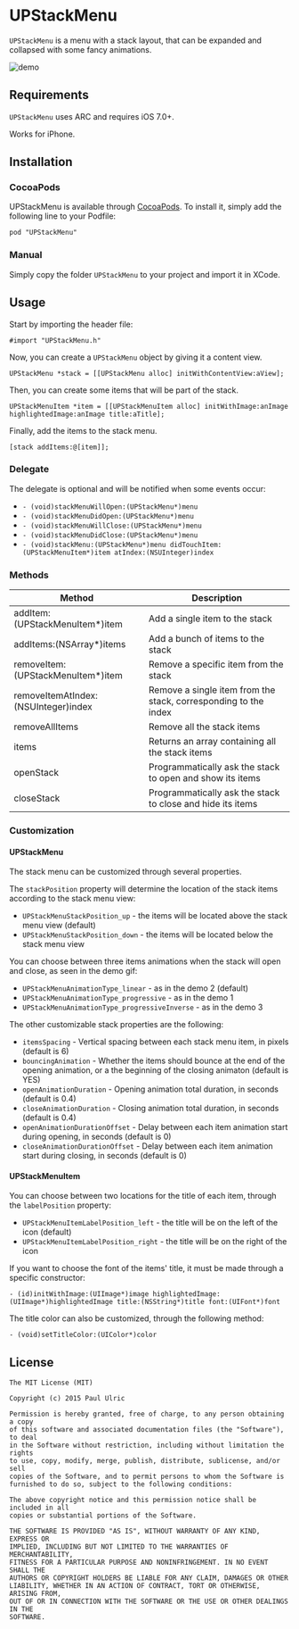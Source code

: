 UPStackMenu
===============

`UPStackMenu` is a menu with a stack layout, that can be expanded and collapsed with some fancy animations.

![demo](images/demo.gif)

## Requirements

`UPStackMenu` uses ARC and requires iOS 7.0+.

Works for iPhone.

## Installation

### CocoaPods

UPStackMenu is available through [CocoaPods](http://cocoapods.org). To install
it, simply add the following line to your Podfile:

```
pod "UPStackMenu"
```

### Manual

Simply copy the folder `UPStackMenu` to your project and import it in XCode.

## Usage

Start by importing the header file:

```objc
#import "UPStackMenu.h"
```

Now, you can create a `UPStackMenu` object by giving it a content view.

```objc
UPStackMenu *stack = [[UPStackMenu alloc] initWithContentView:aView];
```

Then, you can create some items that will be part of the stack.

```objc
UPStackMenuItem *item = [[UPStackMenuItem alloc] initWithImage:anImage highlightedImage:anImage title:aTitle];
```

Finally, add the items to the stack menu.

```objc
[stack addItems:@[item]];
```

### Delegate

The delegate is optional and will be notified when some events occur:

* `- (void)stackMenuWillOpen:(UPStackMenu*)menu`
* `- (void)stackMenuDidOpen:(UPStackMenu*)menu`
* `- (void)stackMenuWillClose:(UPStackMenu*)menu`
* `- (void)stackMenuDidClose:(UPStackMenu*)menu`
* `- (void)stackMenu:(UPStackMenu*)menu didTouchItem:(UPStackMenuItem*)item atIndex:(NSUInteger)index`

### Methods

| Method                               | Description                                                      |
|--------------------------------------|------------------------------------------------------------------|
| addItem:(UPStackMenuItem*)item       | Add a single item to the stack                                   |
| addItems:(NSArray*)items             | Add a bunch of items to the stack                                |
| removeItem:(UPStackMenuItem*)item    | Remove a specific item from the stack                            |
| removeItemAtIndex:(NSUInteger)index  | Remove a single item from the stack, corresponding to the index  |
| removeAllItems                       | Remove all the stack items                                       |
| items                                | Returns an array containing all the stack items                  |
| openStack                            | Programmatically ask the stack to open and show its items        |
| closeStack                           | Programmatically ask the stack to close and hide its items       |

### Customization

#### UPStackMenu

The stack menu can be customized through several properties.

The `stackPosition` property will determine the location of the stack items according to the stack menu view:

* `UPStackMenuStackPosition_up` - the items will be located above the stack menu view (default)
* `UPStackMenuStackPosition_down` - the items will be located below the stack menu view

You can choose between three items animations when the stack will open and close, as seen in the demo gif:

* `UPStackMenuAnimationType_linear` - as in the demo 2 (default)
* `UPStackMenuAnimationType_progressive` - as in the demo 1
* `UPStackMenuAnimationType_progressiveInverse` - as in the demo 3

The other customizable stack properties are the following:

* `itemsSpacing` - Vertical spacing between each stack menu item, in pixels (default is 6)
* `bouncingAnimation` - Whether the items should bounce at the end of the opening animation, or a the beginning of the closing animaton (default is YES)
* `openAnimationDuration` - Opening animation total duration, in seconds (default is 0.4)
* `closeAnimationDuration` - Closing animation total duration, in seconds (default is 0.4)
* `openAnimationDurationOffset` - Delay between each item animation start during opening, in seconds (default is 0)
* `closeAnimationDurationOffset` - Delay between each item animation start during closing, in seconds (default is 0)

#### UPStackMenuItem

You can choose between two locations for the title of each item, through the `labelPosition` property:

* `UPStackMenuItemLabelPosition_left` - the title will be on the left of the icon (default)
* `UPStackMenuItemLabelPosition_right` - the title will be on the right of the icon

If you want to choose the font of the items' title, it must be made through a specific constructor:

```objc
- (id)initWithImage:(UIImage*)image highlightedImage:(UIImage*)highlightedImage title:(NSString*)title font:(UIFont*)font
```

The title color can also be customized, through the following method:

`- (void)setTitleColor:(UIColor*)color`

## License

    The MIT License (MIT)

    Copyright (c) 2015 Paul Ulric

    Permission is hereby granted, free of charge, to any person obtaining a copy
    of this software and associated documentation files (the "Software"), to deal
    in the Software without restriction, including without limitation the rights
    to use, copy, modify, merge, publish, distribute, sublicense, and/or sell
    copies of the Software, and to permit persons to whom the Software is
    furnished to do so, subject to the following conditions:

    The above copyright notice and this permission notice shall be included in all
    copies or substantial portions of the Software.

    THE SOFTWARE IS PROVIDED "AS IS", WITHOUT WARRANTY OF ANY KIND, EXPRESS OR
    IMPLIED, INCLUDING BUT NOT LIMITED TO THE WARRANTIES OF MERCHANTABILITY,
    FITNESS FOR A PARTICULAR PURPOSE AND NONINFRINGEMENT. IN NO EVENT SHALL THE
    AUTHORS OR COPYRIGHT HOLDERS BE LIABLE FOR ANY CLAIM, DAMAGES OR OTHER
    LIABILITY, WHETHER IN AN ACTION OF CONTRACT, TORT OR OTHERWISE, ARISING FROM,
    OUT OF OR IN CONNECTION WITH THE SOFTWARE OR THE USE OR OTHER DEALINGS IN THE
    SOFTWARE.
